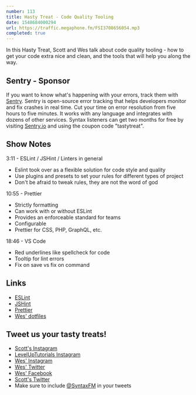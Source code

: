 ```yaml
---
number: 113
title: Hasty Treat - Code Quality Tooling
date: 1548684000294
url: https://traffic.megaphone.fm/FSI3708656054.mp3
completed: true
---
```


In this Hasty Treat, Scott and Wes talk about code quality tooling - how to get your code extra nice and clean, and the tools that will help you along the way.

## Sentry - Sponsor

If you want to know what's happening with your errors, track them with [Sentry](https://sentry.io/). Sentry is open-source error tracking that helps developers monitor and fix crashes in real time. Cut your time on error resolution from five hours to five minutes. It works with any language and integrates with dozens of other services. Syntax listeners can get two months for free by visiting [Sentry.io](https://sentry.io/) and using the coupon code "tastytreat".

## Show Notes

3:11 - ESLint / JSHint / Linters in general

* Eslint took over as a flexible solution for code style and quality
* Use plugins and presets to set your rules for different types of project
* Don't be afraid to tweak rules, they are not the word of god

10:55 - Prettier

* Strictly formatting
* Can work with or without ESLint
* Provides an enforceable standard for teams
* Configurable
* Prettier for CSS, PHP, GraphQL, etc. 

18:46 - VS Code

* Red underlines like spellcheck for code
* Tooltip for lint errors
* Fix on save vs fix on command

## Links
* [ESLint](https://eslint.org/)
* [JSHint](https://jshint.com/)
* [Prettier](https://prettier.io/)
* [Wes' dotfiles](https://github.com/wesbos/dotfiles)

## Tweet us your tasty treats!
* [Scott's Instagram](https://www.instagram.com/stolinski/)
* [LevelUpTutorials Instagram](https://www.instagram.com/LevelUpTutorials/)
* [Wes' Instagram](https://www.instagram.com/wesbos/)
* [Wes' Twitter](https://twitter.com/wesbos)
* [Wes' Facebook](https://www.facebook.com/wesbos.developer)
* [Scott's Twitter](https://twitter.com/stolinski)
* Make sure to include [@SyntaxFM](https://twitter.com/SyntaxFM) in your tweets